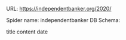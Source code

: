 URL: https://independentbanker.org/2020/

Spider name: independentbanker
DB Schema:

title
content
date
